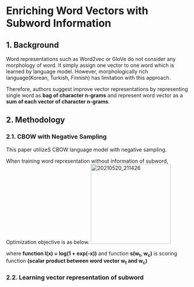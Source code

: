 # Enriching Word Vectors with Subword Information
## 1. Background
Word representations such as Word2vec or GloVe do not consider any morphology of word. It simply assign one vector to one word which is learned by language model.
However, morphologically rich language(Korean, Turkish, Finnish) has limitation with this approach.

Therefore, authors suggest improve vector representations by representing single word as **bag of character n-grams** and represent word vector as a **sum of each vector of character n-grams**.

## 2. Methodology

### 2.1. CBOW with Negative Sampling
This paper utilizeS CBOW language model with negative sampling. 

When training word representation without information of subword, Optimization objective is as below.
<img width="218" alt="20210520_211426" src="https://user-images.githubusercontent.com/70640345/118977095-c119ac80-b9b0-11eb-90a8-7e3b936740c2.png">

where **function l(x) = log(1 + exp(-x))** and function **s(w<sub>t</sub>, w<sub>c</sub>)** is scoring function **(scalar product between word vector w<sub>t</sub> and w<sub>c</sub>)** 

### 2.2. Learning vector representation of subword

